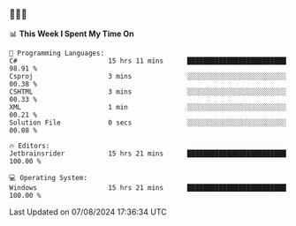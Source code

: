 ### 👋👋👋
<!--START_SECTION:waka-->
📊 **This Week I Spent My Time On** 

```text
💬 Programming Languages: 
C#                       15 hrs 11 mins      █████████████████████████   98.91 % 
Csproj                   3 mins              ░░░░░░░░░░░░░░░░░░░░░░░░░   00.38 % 
CSHTML                   3 mins              ░░░░░░░░░░░░░░░░░░░░░░░░░   00.33 % 
XML                      1 min               ░░░░░░░░░░░░░░░░░░░░░░░░░   00.21 % 
Solution File            0 secs              ░░░░░░░░░░░░░░░░░░░░░░░░░   00.08 % 

🔥 Editors: 
Jetbrainsrider           15 hrs 21 mins      █████████████████████████   100.00 % 

💻 Operating System: 
Windows                  15 hrs 21 mins      █████████████████████████   100.00 % 
```


 Last Updated on 07/08/2024 17:36:34 UTC
<!--END_SECTION:waka-->
